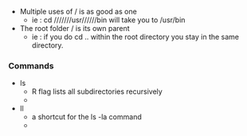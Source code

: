 * Multiple uses of / is as good as one
  - ie : cd ///////usr//////bin will take you to /usr/bin
* The root folder / is its own parent
  - ie : if you do cd .. within the root directory you stay in the same directory.


### Commands
* ls
  - R flag lists all subdirectories recursively 
  - 
* ll
  - a shortcut for the ls -la command
  - 
